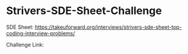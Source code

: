# Strivers-SDE-Sheet-Challenge

SDE Sheet: https://takeuforward.org/interviews/strivers-sde-sheet-top-coding-interview-problems/

Challenge Link: 
